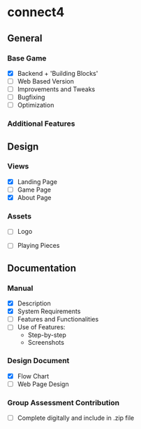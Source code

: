 # connect4

## General

### Base Game
- [x] Backend + 'Building Blocks'
- [ ] Web Based Version
- [ ] Improvements and Tweaks
- [ ] Bugfixing
- [ ] Optimization

### Additional Features

## Design

### Views
- [x] Landing Page
- [ ] Game Page
- [x] About Page

### Assets
- [ ] Logo
- [ ] Playing Pieces


## Documentation

### Manual
- [x] Description
- [x] System Requirements
- [ ] Features and Functionalities
- [ ] Use of Features:
	- Step-by-step
	- Screenshots
	

### Design Document
- [x] Flow Chart
- [ ] Web Page Design

### Group Assessment Contribution
- [ ] Complete digitally and include in .zip file
